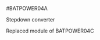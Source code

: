 <!--- PrjInfo ---> <!--- Please remove this line after manually editing --->
<!--- 00a56be08b96043df9e37d6aff7b6990 --->
<!--- Created:20170111-16:38: ---> 
<!--- Author:Mlab: ---> 
<!--- AuthorEmail:mlab@mlab.cz: ---> 
<!--- Tags:imported: ---> 
<!--- Ust:[End: ---> 
<!--- Name:BATPOWER04A: --->
#BATPOWER04A 
<!--- LongName --->
Stepdown converter
<!--- ELongName ---> 

<!--- Lead --->
Replaced module of BATPOWER04C
<!--- ELead ---> 


​
​
<!--- Description --->
<!--- EDescription --->
<!--- Content --->
<!--- EContent --->
            